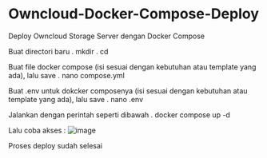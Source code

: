 # Owncloud-Docker-Compose-Deploy
Deploy Owncloud Storage Server dengan Docker Compose

Buat directori baru 
. mkdir <directory-owncloud-compose>
. cd <directory-owncloud-compose>

Buat file docker compose (isi sesuai dengan kebutuhan atau template yang ada), lalu save
. nano compose.yml

Buat .env untuk dokcker composenya (isi sesuai dengan kebutuhan atau template yang ada), lalu save
. nano  .env

Jalankan dengan perintah seperti dibawah
. docker compose up -d 

Lalu coba akses <ip-address-vm>:<port-owncloud>
![image](https://github.com/eprilian/Owncloud-Docker-Compose-Deploy/assets/57064161/b361dc0f-a53a-4a64-9497-344f2ae045fe)

Proses deploy sudah selesai
